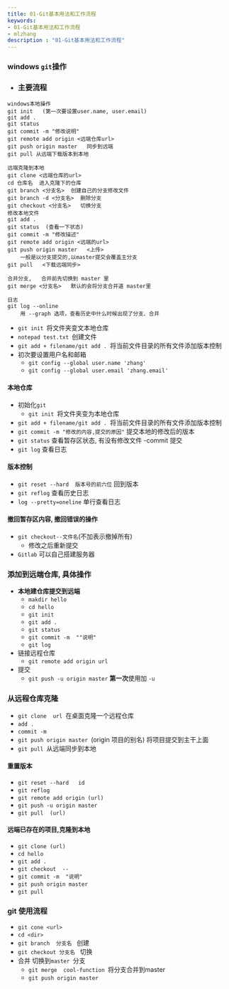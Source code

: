 ```yaml
---
title: 01-Git基本用法和工作流程
keywords:
- 01-Git基本用法和工作流程
- mlzhang
description : "01-Git基本用法和工作流程"
---
```

### windows `git`操作

- ### 主要流程

```shell
windows本地操作
git init   (第一次要设置user.name, user.email)
git add .   
git status
git commit -m "修改说明"
git remote add origin <远端仓库url>
git push origin master   同步到远端
git pull 从远端下载版本到本地

远端克隆到本地
git clone <远端仓库的url>
cd 仓库名  进入克隆下的仓库
git branch <分支名>  创建自己的分支修改文件
git branch -d <分支名>  删除分支
git checkout <分支名>   切换分支
修改本地文件 
git add .
git status  (查看一下状态)
git commit -m "修改描述"
git remote add origin <远端的url>
git push origin master   <上传>   
	一般是以分支提交的,以master提交会覆盖主分支
git pull   <下载远端同步>

合并分支,   合并前先切换到 master 里
git merge <分支名>   默认的会将分支合并道 master里

日志
git log --online 
	用 --graph 选项，查看历史中什么时候出现了分支、合并
```





- `git init `将文件夹变文本地仓库
- `notepad test.txt `创建文件
- `git add + filename/git add . `将当前文件目录的所有文件添加版本控制
- 初次要设置用户名和邮箱
  - `git config --global user.name 'zhang'`
  - `git config --global user.email 'zhang.email'`

#### 本地仓库

- 初始化`git`
  - `git init `将文件夹变为本地仓库
- `git add + filename/git add . `将当前文件目录的所有文件添加版本控制
- `git commit -m "修改的内容,提交的原因"` 提交本地的修改后的版本
- `git status` 查看暂存区状态, 有没有修改文件 -commit 提交
- `git log` 查看日志

#### 版本控制

- `git reset --hard  版本号的前六位` 回到版本
- `git reflog` 查看历史日志
- `log --pretty=oneline`  单行查看日志

#### 撤回暂存区内容,  撤回错误的操作

- `git checkout--文件名`(不加表示撤掉所有)
  - 修改之后重新提交
- `Gitlab` 可以自己搭建服务器

### 添加到远端仓库, 具体操作

- **本地建仓库提交到远端**
  - `makdir hello`
  - `cd hello`
  - `git init`
  - `git add .`
  - `git status`
  - `git commit -m  ""说明"`
  - `git log `
- 链接远程仓库
  - `git remote add origin url`
- 提交
  - `git push -u origin master` **第一次**使用加  `-u`

### 从远程仓库克隆

- `git clone  url `在桌面克隆一个远程仓库
- `add . `
- `commit -m`
- `git push origin master `(origin 项目的别名) 将项目提交到主干上面
- `git pull `从远端同步到本地

#### 重置版本

- `git reset --hard   id`
- `git reflog`
- `git remote add origin (url)`
- `git push -u origin master`
- `git pull  (url)`

#### 远端已存在的项目,克隆到本地

- `git clone (url)`
- `cd hello `
- `git add .`
- `git checkout  --`
- `git commit -m  "说明"`
- `git push origin master`
- `git pull`



### git 使用流程

- `git cone <url>`
- `cd <dir>`
- `git branch  分支名 `   创建
- `git checkout 分支名 `  切换
- 合并   切换到`master `分支
  - `git merge  cool-function `将分支合并到master
  - `git push origin master`